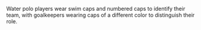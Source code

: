 Water polo players wear swim caps and numbered caps to identify their team, with goalkeepers wearing caps of a different color to distinguish their role.
